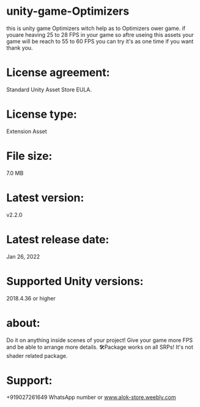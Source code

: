 # unity-game-Optimizers
this is unity game Optimizers witch help as to Optimizers ower game. if youare heaving 25 to 28 FPS in your game so aftre useing this assets your game will be reach to 55 to 60 FPS  you can try it's as one time if you want thank you.

# License agreement:
Standard Unity Asset Store EULA.

# License type:
Extension Asset
# File size:
7.0 MB
# Latest version:
v2.2.0
# Latest release date:
Jan 26, 2022
# Supported Unity versions:
2018.4.36 or higher
# about:
Do it on anything inside scenes of your project!
Give your game more FPS and be able to arrange more details.
🛠Package works on all SRPs! It's not shader related package.

# Support:
+919027261649 WhatsApp number or www.alok-store.weebly.com

